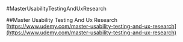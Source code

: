 #MasterUsabilityTestingAndUxResearch 

##Master Usability Testing And Ux Research
[https://www.udemy.com/master-usability-testing-and-ux-research](https://www.udemy.com/master-usability-testing-and-ux-research)
